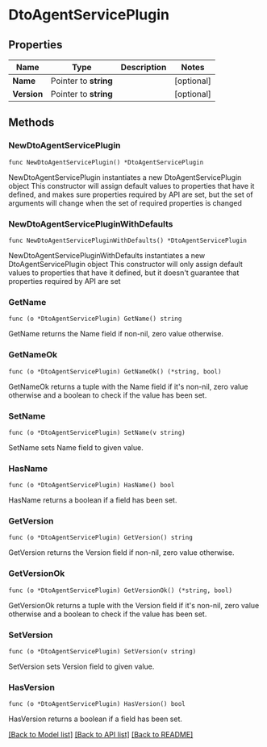 # DtoAgentServicePlugin

## Properties

Name | Type | Description | Notes
------------ | ------------- | ------------- | -------------
**Name** | Pointer to **string** |  | [optional] 
**Version** | Pointer to **string** |  | [optional] 

## Methods

### NewDtoAgentServicePlugin

`func NewDtoAgentServicePlugin() *DtoAgentServicePlugin`

NewDtoAgentServicePlugin instantiates a new DtoAgentServicePlugin object
This constructor will assign default values to properties that have it defined,
and makes sure properties required by API are set, but the set of arguments
will change when the set of required properties is changed

### NewDtoAgentServicePluginWithDefaults

`func NewDtoAgentServicePluginWithDefaults() *DtoAgentServicePlugin`

NewDtoAgentServicePluginWithDefaults instantiates a new DtoAgentServicePlugin object
This constructor will only assign default values to properties that have it defined,
but it doesn't guarantee that properties required by API are set

### GetName

`func (o *DtoAgentServicePlugin) GetName() string`

GetName returns the Name field if non-nil, zero value otherwise.

### GetNameOk

`func (o *DtoAgentServicePlugin) GetNameOk() (*string, bool)`

GetNameOk returns a tuple with the Name field if it's non-nil, zero value otherwise
and a boolean to check if the value has been set.

### SetName

`func (o *DtoAgentServicePlugin) SetName(v string)`

SetName sets Name field to given value.

### HasName

`func (o *DtoAgentServicePlugin) HasName() bool`

HasName returns a boolean if a field has been set.

### GetVersion

`func (o *DtoAgentServicePlugin) GetVersion() string`

GetVersion returns the Version field if non-nil, zero value otherwise.

### GetVersionOk

`func (o *DtoAgentServicePlugin) GetVersionOk() (*string, bool)`

GetVersionOk returns a tuple with the Version field if it's non-nil, zero value otherwise
and a boolean to check if the value has been set.

### SetVersion

`func (o *DtoAgentServicePlugin) SetVersion(v string)`

SetVersion sets Version field to given value.

### HasVersion

`func (o *DtoAgentServicePlugin) HasVersion() bool`

HasVersion returns a boolean if a field has been set.


[[Back to Model list]](../README.md#documentation-for-models) [[Back to API list]](../README.md#documentation-for-api-endpoints) [[Back to README]](../README.md)


